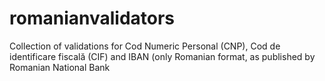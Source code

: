 romanianvalidators
==================

Collection of validations for Cod Numeric Personal (CNP), Cod de identificare fiscală (CIF) and IBAN (only Romanian format, as published by Romanian National Bank